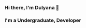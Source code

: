 ### Hi there, I'm Dulyana 👋 
### I'm a Undergraduate, Developer 

<!--
**dulyana/dulyana** is a ✨ _special_ ✨ repository because its `README.md` (this file) appears on your GitHub profile.


- 😄 I'm a Software Engineering Undergraduate at Plymouth University,UK
- 🌱 I’m currently learning everything
- 👯 I’m looking to collaborate on Open Source Projects 
- ⚡ Fun fact: I Love to read and listen to music
- 💬 Ask me about Github
-->
